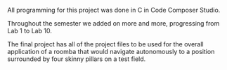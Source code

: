All programming for this project was done in C in Code Composer Studio.

Throughout the semester we added on more and more, progressing from Lab 1 to Lab 10.

The final project has all of the project files to be used for the overall application of a roomba that would navigate autonomously to a position surrounded by four skinny pillars on a test field.
